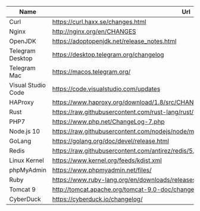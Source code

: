 | Name | Url |
|------|-----|
|Curl|https://curl.haxx.se/changes.html|
|Nginx|http://nginx.org/en/CHANGES|
|OpenJDK|https://adoptopenjdk.net/release_notes.html|
|Telegram Desktop|https://desktop.telegram.org/changelog|
|Telegram Mac|https://macos.telegram.org/|
|Visual Studio Code|https://code.visualstudio.com/updates|
|HAProxy|https://www.haproxy.org/download/1.8/src/CHANGELOG|
|Rust|https://raw.githubusercontent.com/rust-lang/rust/master/RELEASES.md|
|PHP7|https://www.php.net/ChangeLog-7.php|
|Node.js 10|https://raw.githubusercontent.com/nodejs/node/master/doc/changelogs/CHANGELOG_V10.md|
|GoLang|https://golang.org/doc/devel/release.html|
|Redis|https://raw.githubusercontent.com/antirez/redis/5.0/00-RELEASENOTES|
|Linux Kernel|https://www.kernel.org/feeds/kdist.xml|
|phpMyAdmin|https://www.phpmyadmin.net/files/|
|Ruby|https://www.ruby-lang.org/en/downloads/releases/|
|Tomcat 9|http://tomcat.apache.org/tomcat-9.0-doc/changelog.html|
|CyberDuck|https://cyberduck.io/changelog/|
